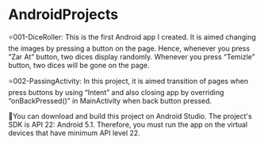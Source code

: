 # AndroidProjects
⭐️001-DiceRoller: This is the first Android app I created. It is aimed changing the images by pressing a button on the page. 
Hence, whenever you press “Zar At” button, two dices display randomly. Whenever you press “Temizle” button, two dices will be gone on the page.

⭐️002-PassingActivity: In this project, it is aimed transition of pages when press buttons by using “Intent” and also closing app by overriding “onBackPressed()” in MainActivity when back button pressed.

🔨You can download and build this project on Android Studio. The project's SDK is API 22: Android 5.1. 
Therefore, you must run the app on the virtual devices that have minimum API level 22.
